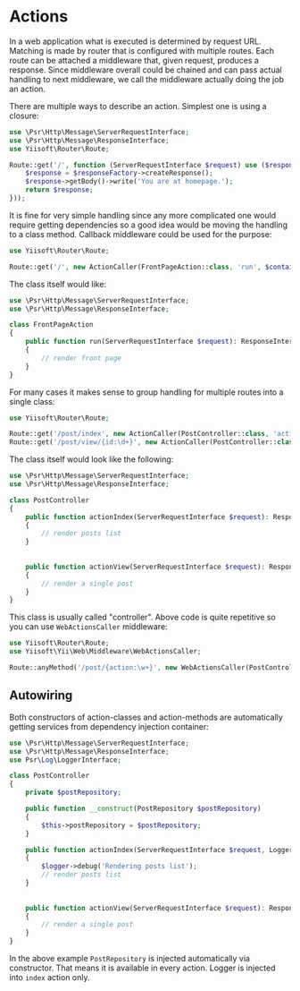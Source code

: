 # Actions

In a web application what is executed is determined by request URL. Matching is made by router that is
configured with multiple routes. Each route can be attached a middleware that, given request, produces
a response. Since middleware overall could be chained and can pass actual handling to next middleware,
we call the middleware actually doing the job an action.

There are multiple ways to describe an action. Simplest one is using a closure:

```php
use \Psr\Http\Message\ServerRequestInterface;
use \Psr\Http\Message\ResponseInterface;
use Yiisoft\Router\Route;

Route::get('/', function (ServerRequestInterface $request) use ($responseFactory): ResponseInterface {
    $response = $responseFactory->createResponse();
    $response->getBody()->write('You are at homepage.');
    return $response;
}));
```

It is fine for very simple handling since any more complicated one would require getting dependencies so
a good idea would be moving the handling to a class method. Callback middleware could be used for the purpose:

```php
use Yiisoft\Router\Route;

Route::get('/', new ActionCaller(FrontPageAction::class, 'run', $container)),
```

The class itself would like:

```php
use \Psr\Http\Message\ServerRequestInterface;
use \Psr\Http\Message\ResponseInterface;

class FrontPageAction
{
    public function run(ServerRequestInterface $request): ResponseInterface
    {
        // render front page    
    }
}
```

For many cases it makes sense to group handling for multiple routes into a single class:


```php
use Yiisoft\Router\Route;

Route::get('/post/index', new ActionCaller(PostController::class, 'actionIndex', $container)),
Route::get('/post/view/{id:\d+}', new ActionCaller(PostController::class, 'actionView', $container)),
```

The class itself would look like the following:

```php
use \Psr\Http\Message\ServerRequestInterface;
use \Psr\Http\Message\ResponseInterface;

class PostController
{
    public function actionIndex(ServerRequestInterface $request): ResponseInterface
    {
        // render posts list
    }
    
    
    public function actionView(ServerRequestInterface $request): ResponseInterface
    {
        // render a single post      
    }
}
```

This class is usually called "controller". Above code is quite repetitive so you can use `WebActionsCaller`
middleware:

```php
use Yiisoft\Router\Route;
use Yiisoft\Yii\Web\Middleware\WebActionsCaller;

Route::anyMethod('/post/{action:\w+}', new WebActionsCaller(PostController::class, $container)),
```

## Autowiring

Both constructors of action-classes and action-methods are automatically getting services from
dependency injection container:

```php
use \Psr\Http\Message\ServerRequestInterface;
use \Psr\Http\Message\ResponseInterface;
use Psr\Log\LoggerInterface;

class PostController
{
    private $postRepository;

    public function __construct(PostRepository $postRepository)
    {
        $this->postRepository = $postRepository;
    }

    public function actionIndex(ServerRequestInterface $request, LoggerInterface $logger): ResponseInterface
    {
        $logger->debug('Rendering posts list');
        // render posts list
    }
    
    
    public function actionView(ServerRequestInterface $request): ResponseInterface
    {
        // render a single post      
    }
}
```

In the above example `PostRepository` is injected automatically via constructor. That means it is available in every
action. Logger is injected into `index` action only. 

